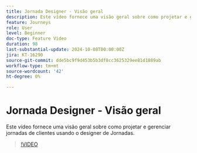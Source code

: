```yaml
---
title: Jornada Designer - Visão geral
description: Este vídeo fornece uma visão geral sobre como projetar e gerenciar jornadas de clientes usando o designer de Jornadas.
feature: Journeys
role: User
level: Beginner
doc-type: Feature Video
duration: 98
last-substantial-update: 2024-10-08T00:00:00Z
jira: KT-16290
source-git-commit: dde5bc9f9d453b5b3df8cc3625329ee81d1889ab
workflow-type: tm+mt
source-wordcount: '42'
ht-degree: 0%

---
```



# Jornada Designer - Visão geral

Este vídeo fornece uma visão geral sobre como projetar e gerenciar jornadas de clientes usando o designer de Jornadas.

>[!VIDEO](https://video.tv.adobe.com/v/3432672/?learn=on)
